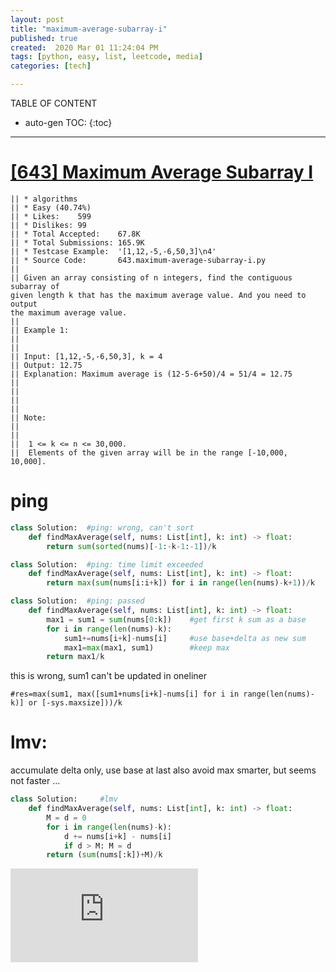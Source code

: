 ```yaml
---
layout: post
title: "maximum-average-subarray-i"
published: true
created:  2020 Mar 01 11:24:04 PM
tags: [python, easy, list, leetcode, media]
categories: [tech]

---
```


TABLE OF CONTENT

* auto-gen TOC:
{:toc}

- - -


# [[643] Maximum Average Subarray I](https://leetcode.com/problems/maximum-average-subarray-i/description/)

    || * algorithms
    || * Easy (40.74%)
    || * Likes:    599
    || * Dislikes: 99
    || * Total Accepted:    67.8K
    || * Total Submissions: 165.9K
    || * Testcase Example:  '[1,12,-5,-6,50,3]\n4'
    || * Source Code:       643.maximum-average-subarray-i.py
    ||
    || Given an array consisting of n integers, find the contiguous subarray of
    given length k that has the maximum average value. And you need to output
    the maximum average value.
    ||
    || Example 1:
    ||
    ||
    || Input: [1,12,-5,-6,50,3], k = 4
    || Output: 12.75
    || Explanation: Maximum average is (12-5-6+50)/4 = 51/4 = 12.75
    ||
    ||
    ||  
    ||
    || Note:
    ||
    ||
    || 	1 <= k <= n <= 30,000.
    || 	Elements of the given array will be in the range [-10,000, 10,000].


# ping

```python
class Solution:  #ping: wrong, can't sort
    def findMaxAverage(self, nums: List[int], k: int) -> float:
        return sum(sorted(nums)[-1:-k-1:-1])/k

class Solution:  #ping: time limit exceeded
    def findMaxAverage(self, nums: List[int], k: int) -> float:
        return max(sum(nums[i:i+k]) for i in range(len(nums)-k+1))/k

class Solution:  #ping: passed
    def findMaxAverage(self, nums: List[int], k: int) -> float:
        max1 = sum1 = sum(nums[0:k])    #get first k sum as a base
        for i in range(len(nums)-k):
            sum1+=nums[i+k]-nums[i]     #use base+delta as new sum
            max1=max(max1, sum1)        #keep max
        return max1/k
```

this is wrong, sum1 can't be updated in oneliner

    #res=max(sum1, max([sum1+nums[i+k]-nums[i] for i in range(len(nums)-k)] or [-sys.maxsize]))/k


# lmv: 

accumulate delta only, use base at last
also avoid max
smarter, but seems not faster ...

```python
class Solution:     #lmv
    def findMaxAverage(self, nums: List[int], k: int) -> float:
        M = d = 0
        for i in range(len(nums)-k):
            d += nums[i+k] - nums[i]
            if d > M: M = d
        return (sum(nums[:k])+M)/k
```

<iframe frameborder="0" src="https://v.qq.com/txp/iframe/player.html?vid=v0773d62htm" allowFullScreen="true"></iframe>
